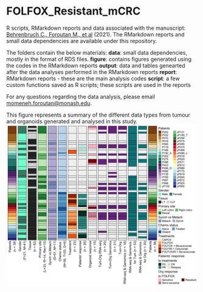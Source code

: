 # FOLFOX_Resistant_mCRC
R scripts, RMarkdown reports and data associated with the manuscript: [Behrenbruch C., Foroutan M., et al](https://www.biorxiv.org/content/10.1101/2021.02.04.429849v1) (2021). 
The RMarkdown reports and small data dependencies are available under this repository. 

The folders contain the below materials:
**data**:  small data dependencies, mostly in the format of RDS files.
**figure**: contains figures generated using the codes in the RMarkdown reports 
**output**: data and tables genearted after the data analyses performed in the RMarkdown reports
**report**: RMarkdown reports - these are the main analysis codes
**script**: a few custom functions saved as R scripts; these scripts are used in the reports

For any questions regarding the data analysis, please email momeneh.foroutan@monash.edu.

This figure represents a summary of the different data types from tumour and organoids generated and analysed in this study. 
<img src="./Supp_Figure1_Heatmap_SampleAnnot.png">

